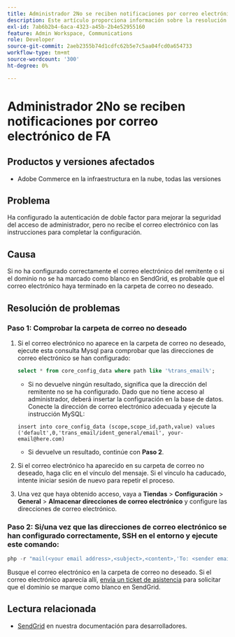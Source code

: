 ```yaml
---
title: Administrador 2No se reciben notificaciones por correo electrónico de FA
description: Este artículo proporciona información sobre la resolución de problemas en los casos en los que no reciba el correo electrónico con las instrucciones de finalización de la configuración después de configurar la autenticación de doble factor (2FA) para mejorar la seguridad del acceso de administrador en Adobe Commerce en la infraestructura en la nube.
exl-id: 7ab6b2b4-6aca-4323-a45b-2b4e52955160
feature: Admin Workspace, Communications
role: Developer
source-git-commit: 2aeb2355b74d1cdfc62b5e7c5aa04fcd0a654733
workflow-type: tm+mt
source-wordcount: '300'
ht-degree: 0%

---
```


# Administrador 2No se reciben notificaciones por correo electrónico de FA


## Productos y versiones afectados

* Adobe Commerce en la infraestructura en la nube, todas las versiones

## Problema

Ha configurado la autenticación de doble factor para mejorar la seguridad del acceso de administrador, pero no recibe el correo electrónico con las instrucciones para completar la configuración.

## Causa

Si no ha configurado correctamente el correo electrónico del remitente o si el dominio no se ha marcado como blanco en SendGrid, es probable que el correo electrónico haya terminado en la carpeta de correo no deseado.

## Resolución de problemas

### Paso 1: Comprobar la carpeta de correo no deseado

1. Si el correo electrónico no aparece en la carpeta de correo no deseado, ejecute esta consulta Mysql para comprobar que las direcciones de correo electrónico se han configurado:

   ```sql
   select * from core_config_data where path like '%trans_email%';
   ```

   * Si no devuelve ningún resultado, significa que la dirección del remitente no se ha configurado.
Dado que no tiene acceso al administrador, deberá insertar la configuración en la base de datos. Conecte la dirección de correo electrónico adecuada y ejecute la instrucción MySQL:

   ```
   insert into core_config_data (scope,scope_id,path,value) values ('default',0,'trans_email/ident_general/email', your-email@here.com)
   ```

   * Si devuelve un resultado, continúe con **Paso 2**.

1. Si el correo electrónico ha aparecido en su carpeta de correo no deseado, haga clic en el vínculo del mensaje. Si el vínculo ha caducado, intente iniciar sesión de nuevo para repetir el proceso.
1. Una vez que haya obtenido acceso, vaya a **Tiendas** > **Configuración** > **General** > **Almacenar direcciones de correo electrónico** y configure las direcciones de correo electrónico.

### Paso 2: Si/una vez que las direcciones de correo electrónico se han configurado correctamente, SSH en el entorno y ejecute este comando:

```php
php -r "mail(<your email address>,<subject>,<content>,'To: <sender email>');"
```

Busque el correo electrónico en la carpeta de correo no deseado. Si el correo electrónico aparecía allí, [envía un ticket de asistencia](/help/help-center-guide/help-center/magento-help-center-user-guide.md#login) para solicitar que el dominio se marque como blanco en SendGrid.

## Lectura relacionada

* [SendGrid](https://experienceleague.adobe.com/es/docs/commerce-cloud-service/user-guide/project/sendgrid) en nuestra documentación para desarrolladores.
